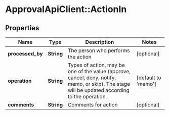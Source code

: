# ApprovalApiClient::ActionIn

## Properties
Name | Type | Description | Notes
------------ | ------------- | ------------- | -------------
**processed_by** | **String** | The person who performs the action | [optional] 
**operation** | **String** | Types of action, may be one of the value (approve, cancel, deny, notify, memo, or skip). The stage will be updated according to the operation. | [default to &#39;memo&#39;]
**comments** | **String** | Comments for action | [optional] 


